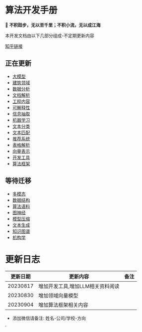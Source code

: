 # 算法开发手册

📢 **不积跬步，无以至千里；不积小流，无以成江海**


本开发文档由以下几部分组成-不定期更新内容

[知乎链接](https://www.zhihu.com/people/zhangyj-n)

## 正在更新

* [大模型](https://kg-nlp.github.io/Algorithm-Project-Manual/大模型/)
* [建筑领域](https://kg-nlp.github.io/Algorithm-Project-Manual/建筑领域/)
* [数据分析](https://kg-nlp.github.io/Algorithm-Project-Manual/数据分析/)
* [文档解析](https://kg-nlp.github.io/Algorithm-Project-Manual/文档解析/)
* [工程内容](https://kg-nlp.github.io/Algorithm-Project-Manual/工程内容/)
* [可解释性](https://kg-nlp.github.io/Algorithm-Project-Manual/可解释性/)
* [信息抽取](https://kg-nlp.github.io/Algorithm-Project-Manual/信息抽取/)
* [机器学习](https://kg-nlp.github.io/Algorithm-Project-Manual/机器学习/)
* [文本分类](https://kg-nlp.github.io/Algorithm-Project-Manual/文本分类/)
* [文本匹配](https://kg-nlp.github.io/Algorithm-Project-Manual/文本匹配/)
* [推荐系统](https://kg-nlp.github.io/Algorithm-Project-Manual/推荐系统/)
* [表格解析](https://kg-nlp.github.io/Algorithm-Project-Manual/表格解析/)
* [向量表示](https://kg-nlp.github.io/Algorithm-Project-Manual/向量表示/)
* [开发工具](https://kg-nlp.github.io/Algorithm-Project-Manual/开发工具/)
* [算法框架](https://kg-nlp.github.io/Algorithm-Project-Manual/算法框架/)

## 等待迁移

* [多模态](https://kg-nlp.github.io/Algorithm-Project-Manual/多模态/)
* [数据结构](https://kg-nlp.github.io/Algorithm-Project-Manual/数据结构/)
* [算法语料](https://kg-nlp.github.io/Algorithm-Project-Manual/算法语料/)
* [图神经](https://kg-nlp.github.io/Algorithm-Project-Manual/图神经/)
* [模型压缩](https://kg-nlp.github.io/Algorithm-Project-Manual/模型压缩/)
* [文本生成](https://kg-nlp.github.io/Algorithm-Project-Manual/文本生成/)
* [知识图谱](https://kg-nlp.github.io/Algorithm-Project-Manual/知识图谱/)   
* [机构学](https://kg-nlp.github.io/Algorithm-Project-Manual/机构学/)



# 更新日志

| 更新日期 | 更新内容                         | 备注 |
| -------- | -------------------------------- | ---- |
| 20230817 | 增加开发工具,增加LLM相关资料阅读 |      |
| 20230830 | 增加领域向量模型                 |      |
| 20230904 | 增加算法框架相关内容             |      |





* 添加微信请备注: 姓名-公司/学校-方向

<img src="https://note.youdao.com/yws/api/personal/file/WEB04aacfb37a8d476dadaba4c76e390b6a?method=download&shareKey=0f374a5f6d8ade14016e7cc57eb22154" style="zoom: 25%;" />





